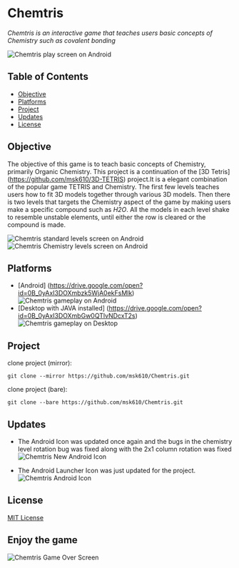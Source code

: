 # Chemtris

*Chemtris is an interactive game that teaches users basic concepts of Chemistry such as covalent bonding*

![Chemtris play screen on Android](http://imgur.com/Iz9lqa8.png)

## Table of Contents
* [Objective](#objective)
* [Platforms](#platforms)
* [Project](#project)
* [Updates](#updates)
* [License](#license)

## Objective

The objective of this game is to teach basic concepts of Chemistry, primarily Organic Chemistry. This project is a continuation of the [3D Tetris] (https://github.com/msk610/3D-TETRIS) project.It is a elegant combination of the popular game TETRIS and Chemistry. The first few levels teaches users how to fit 3D models together through various 3D models. Then there is two levels that targets the Chemistry aspect of the game by making users make a specific compound such as *H2O*. All the models in each level shake to resemble unstable elements, until either the row is cleared or the compound is made.

![Chemtris standard levels screen on Android](http://imgur.com/mjWMNV1.png) ![Chemtris Chemistry levels screen on Android](http://imgur.com/AUW6xW0.png)

## Platforms

* [Android] (https://drive.google.com/open?id=0B_0yAxI3DOXmbzk5WjA0ekFsMlk)
![Chemtris gameplay on Android](http://imgur.com/wCyRPm5.png "Gameplay on Android")
* [Desktop with JAVA installed] (https://drive.google.com/open?id=0B_0yAxI3DOXmbGw0QTlvNDcxT2s)
![Chemtris gameplay on Desktop](http://imgur.com/C4nBQCE.png "Gameplay on Desktop")


## Project

clone project (mirror):
```
git clone --mirror https://github.com/msk610/Chemtris.git
```
clone project (bare):
```
git clone --bare https://github.com/msk610/Chemtris.git
```

## Updates

* The Android Icon was updated once again and the bugs in the chemistry level rotation bug was fixed along with the 2x1 column rotation was fixed <br/>
![Chemtris New Android Icon](http://i.imgur.com/jb6lLet.png "Chemtris New Android Icon")


* The Android Launcher Icon was just updated for the project. <br/>
![Chemtris Android Icon](http://i.imgur.com/aVWB2UD.png "Chemtris Android Icon")

## License
[MIT License](https://github.com/msk610/Chemtris/blob/master/License.txt)

## Enjoy the game
![Chemtris Game Over Screen](http://imgur.com/L0SmOmF.png "Chemtris Game Over Screen")


